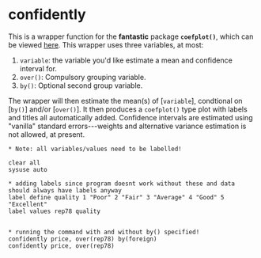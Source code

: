 # confidently

This is a wrapper function for the **fantastic** package **`coefplot()`**, which can be viewed [here](http://repec.sowi.unibe.ch/stata/coefplot/getting-started.html). This wrapper uses three variables, at most: 

1. `variable`: the variable you'd like estimate a mean and confidence interval for.
2. `over()`: Compulsory grouping variable.
3. `by()`: Optional second group variable.

The wrapper will then estimate the mean(s) of [`variable`], condtional on [`by()`] and/or [`over()`]. It then produces a `coefplot()` type plot with labels and titles all automatically added. Confidence intervals are estimated using "vanilla" standard errors---weights and alternative variance estimation is not allowed, at present. 

```
* Note: all variables/values need to be labelled!

clear all
sysuse auto

* adding labels since program doesnt work without these and data should always have labels anyway
label define quality 1 "Poor" 2 "Fair" 3 "Average" 4 "Good" 5 "Excellent"
label values rep78 quality


* running the command with and without by() specified!
confidently price, over(rep78) by(foreign)
confidently price, over(rep78)

```
